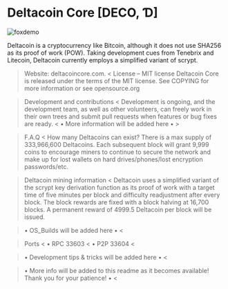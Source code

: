 # Deltacoin Core [DECO, Ɗ]
 
 ![foxdemo](https://deltacoincore.com/assets/img/DCOIN.png)
 
Deltacoin is a cryptocurrency like Bitcoin, although it does not use SHA256 as its proof of work (POW). Taking development cues from Tenebrix and Litecoin, Deltacoin currently employs a simplified variant of scrypt.

> Website: deltacoincore.com. <
License – MIT license
Deltacoin Core is released under the terms of the MIT license. See COPYING for more information or see opensource.org

> Development and contributions <
Development is ongoing, and the development team, as well as other volunteers, can freely work in their own trees and submit pull requests when features or bug fixes are ready.
< • More information will be added here • >

> F.A.Q <
How many Deltacoins can exist?
There is a max supply of 333,966,600 Deltacoins.
Each subsequent block will grant 9,999 coins to encourage miners to continue to secure the network and make up for lost wallets on hard drives/phones/lost encryption passwords/etc.

> Deltacoin mining information <
Deltacoin uses a simplified variant of the scrypt key derivation function as its proof of work with a target time of five minutes per block and difficulty readjustment after every block. The block rewards are fixed with a block halving at 16,700 blocks. A permanent reward of 4999.5 Deltacoin per block will be issued.

> • OS_Builds will be added here • <

> Ports <
> • RPC	33603 <
> • P2P	33604 <

> • Development tips & tricks will be added here • <

> • More info will be added to this readme as it becomes available! Thank you for your patience! • <
> 
